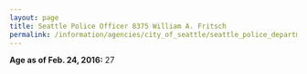 ```yaml
---
layout: page
title: Seattle Police Officer 8375 William A. Fritsch
permalink: /information/agencies/city_of_seattle/seattle_police_department/copbook/8375/
---
```


**Age as of Feb. 24, 2016:** 27
